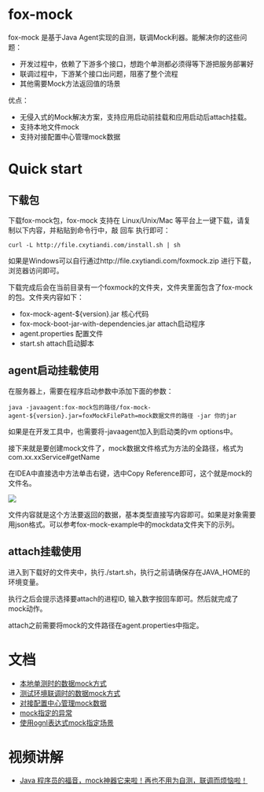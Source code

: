 # fox-mock

fox-mock 是基于Java Agent实现的自测，联调Mock利器。能解决你的这些问题：

- 开发过程中，依赖了下游多个接口，想跑个单测都必须得等下游把服务部署好
- 联调过程中，下游某个接口出问题，阻塞了整个流程
- 其他需要Mock方法返回值的场景


优点：

- 无侵入式的Mock解决方案，支持应用启动前挂载和应用启动后attach挂载。
- 支持本地文件mock
- 支持对接配置中心管理mock数据

# Quick start

## 下载包
下载fox-mock包，fox-mock 支持在 Linux/Unix/Mac 等平台上一键下载，请复制以下内容，并粘贴到命令行中，敲 回车 执行即可：

```
curl -L http://file.cxytiandi.com/install.sh | sh
```

如果是Windows可以自行通过http://file.cxytiandi.com/foxmock.zip 进行下载，浏览器访问即可。

下载完成后会在当前目录有一个foxmock的文件夹，文件夹里面包含了fox-mock的包。文件夹内容如下：
- fox-mock-agent-${version}.jar  核心代码
- fox-mock-boot-jar-with-dependencies.jar attach启动程序
- agent.properties 配置文件
- start.sh attach启动脚本

## agent启动挂载使用
在服务器上，需要在程序启动参数中添加下面的参数：

```
java -javaagent:fox-mock包的路径/fox-mock-agent-${version}.jar=foxMockFilePath=mock数据文件的路径 -jar 你的jar
```

如果是在开发工具中，也需要将-javaagent加入到启动类的vm options中。

接下来就是要创建mock文件了，mock数据文件格式为方法的全路径，格式为com.xx.xxService#getName

在IDEA中直接选中方法单击右键，选中Copy Reference即可，这个就是mock的文件名。

![](static/mockdatafile.png)

文件内容就是这个方法要返回的数据，基本类型直接写内容即可。如果是对象需要用json格式。可以参考fox-mock-example中的mockdata文件夹下的示列。


## attach挂载使用

进入到下载好的文件夹中，执行./start.sh，执行之前请确保存在JAVA_HOME的环境变量。

执行之后会提示选择要attach的进程ID, 输入数字按回车即可。然后就完成了mock动作。

attach之前需要将mock的文件路径在agent.properties中指定。

# 文档

- [本地单测时的数据mock方式](http://cxytiandi.com/blog/detail/36611)
- [测试环境联调时的数据mock方式](http://cxytiandi.com/blog/detail/36612)
- [对接配置中心管理mock数据](http://cxytiandi.com/blog/detail/36614)
- [mock指定的异常](http://cxytiandi.com/blog/detail/36617)
- [使用ognl表达式mock指定场景](http://cxytiandi.com/blog/detail/36618)

# 视频讲解

- [Java 程序员的福音，mock神器它来啦！再也不用为自测，联调而烦恼啦！](https://www.bilibili.com/video/BV1WS4y1h76q)
